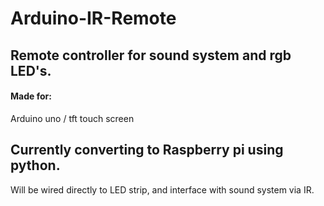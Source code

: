 # Arduino-IR-Remote
  
## Remote controller for sound system and rgb LED's.  
#### Made for:  
Arduino uno / tft touch screen  
  
## Currently converting to Raspberry pi using python.  
Will be wired directly to LED strip, and interface with sound system via IR.

